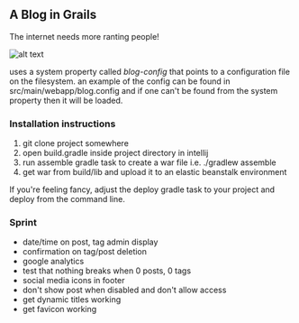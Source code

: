 ## A Blog in Grails

The internet needs more ranting people!

![alt text](https://s3-us-west-2.amazonaws.com/atronandbeyond.com/Animated+GIF-downsized.gif)

uses a system property called *blog-config* that points to a configuration file on the filesystem.  an example of the config can be found in src/main/webapp/blog.config and if one can't be found from the system property then it will be loaded.

### Installation instructions

1. git clone project somewhere
2. open build.gradle inside project directory in intellij
3. run assemble gradle task to create a war file i.e. ./gradlew assemble
4. get war from build/lib and upload it to an elastic beanstalk environment

If you're feeling fancy, adjust the deploy gradle task to your project and deploy from the command line.

### Sprint

* date/time on post, tag admin display
* confirmation on tag/post deletion
* google analytics
* test that nothing breaks when 0 posts, 0 tags
* social media icons in footer
* don't show post when disabled and don't allow access
* get dynamic titles working
* get favicon working